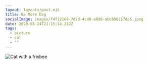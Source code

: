 ```yaml
---
layout: layouts/post.njk
title: Be More Dog
socialImage: images/f4f12168-7d7d-4c46-a0d8-abb858217da5.jpeg
date: 2020-05-24T21:15:14.232Z
tags:
  - picture
  - cat
  - ""
---
```

![Cat with a frisbee](images/f4f12168-7d7d-4c46-a0d8-abb858217da5.jpeg "be more dog")